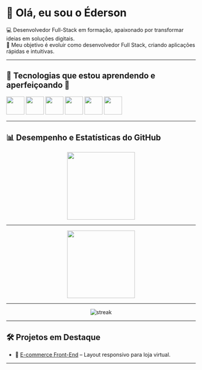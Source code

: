 # 👋 Olá, eu sou o Éderson  

💻 Desenvolvedor Full-Stack em formação, apaixonado por transformar ideias em soluções digitais.  
🎯 Meu objetivo é evoluir como desenvolvedor Full Stack, criando aplicações rápidas e intuitivas.  

---

## 🚀 Tecnologias que estou aprendendo e aperfeiçoando 💪  

<div align="left">

  <!-- HTML -->
  <img src="https://cdn.jsdelivr.net/gh/devicons/devicon/icons/html5/html5-original.svg" width="48" height="48" />

  <!-- CSS -->
  <img src="https://cdn.jsdelivr.net/gh/devicons/devicon/icons/css3/css3-original.svg" width="48" height="48" />

  <!-- JavaScript -->
  <img src="https://cdn.jsdelivr.net/gh/devicons/devicon/icons/javascript/javascript-original.svg" width="48" height="48" />

  <!-- Vite -->
  <img src="https://vitejs.dev/logo.svg" width="48" height="48" />

  <!-- React -->
  <img src="https://cdn.jsdelivr.net/gh/devicons/devicon/icons/react/react-original.svg" width="48" height="48" />

  <!-- Git -->
  <img src="https://cdn.jsdelivr.net/gh/devicons/devicon/icons/git/git-original.svg" width="48" height="48" />

</div>

---

## 📊 Desempenho e Estatísticas do GitHub  

<div align="center">
  <img height="180em" src="https://github-readme-stats.vercel.app/api?username=EdersonSouzaa&show_icons=true&theme=tokyonight&include_all_commits=true&locale=pt-br"/>
</div>

---

<div align="center">
  <img height="180em" src="https://github-readme-stats.vercel.app/api/top-langs/?username=EdersonSouzaa&layout=compact&langs_count=7&theme=tokyonight"/>
</div>

---

<div align="center">
  <img src="https://github-readme-streak-stats.herokuapp.com/?user=EdersonSouzaa&theme=tokyonight" alt="streak"/>
</div>

---

## 🛠️ Projetos em Destaque  

- 🛒 [E-commerce Front-End](https://github.com/EdersonSouzaa/E-commerce.git) – Layout responsivo para loja virtual.

---